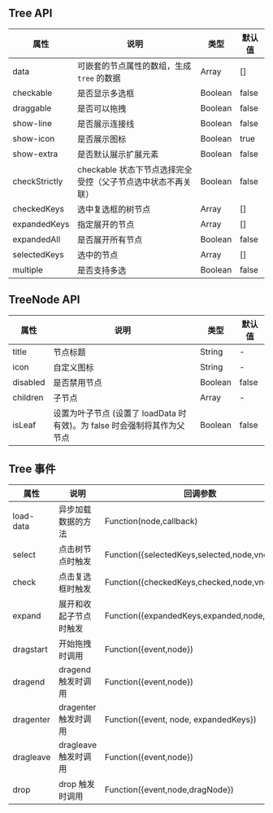 ## Tree API

| 属性          | 说明                                                         | 类型    | 默认值 |
| ------------- | ------------------------------------------------------------ | ------- | ------ |
| data          | 可嵌套的节点属性的数组，生成 `tree` 的数据                   | Array   | []     |
| checkable     | 是否显示多选框                                               | Boolean | false  |
| draggable     | 是否可以拖拽                                                 | Boolean | false  |
| show-line     | 是否展示连接线                                               | Boolean | false  |
| show-icon     | 是否展示图标                                                 | Boolean | true   |
| show-extra    | 是否默认展示扩展元素                                         | Boolean | false  |
| checkStrictly | checkable 状态下节点选择完全受控（父子节点选中状态不再关联） | Boolean | false  |
| checkedKeys   | 选中复选框的树节点                                           | Array   | []     |
| expandedKeys  | 指定展开的节点                                               | Array   | []     |
| expandedAll   | 是否展开所有节点                                             | Boolean | false  |
| selectedKeys  | 选中的节点                                                   | Array   | []     |
| multiple      | 是否支持多选                                                 | Boolean | false  |

## TreeNode API

| 属性     | 说明                                                                     | 类型    | 默认值 |
| -------- | ------------------------------------------------------------------------ | ------- | ------ |
| title    | 节点标题                                                                 | String  | -      |
| icon     | 自定义图标                                                               | String  | -      |
| disabled | 是否禁用节点                                                             | Boolean | false  |
| children | 子节点                                                                   | Array   | -      |
| isLeaf   | 设置为叶子节点 (设置了 loadData 时有效)。为 false 时会强制将其作为父节点 | Boolean | false  |

## Tree 事件
| 属性      | 说明                   | 回调参数                                     |
| --------- | ---------------------- | -------------------------------------------- |
| load-data | 异步加载数据的方法     | Function(node,callback)                      |
| select    | 点击树节点时触发       | Function({selectedKeys,selected,node,vnode}) |
| check     | 点击复选框时触发       | Function({checkedKeys,checked,node,vnode})   |
| expand    | 展开和收起子节点时触发 | Function({expandedKeys,expanded,node,vnode}) |
| dragstart | 开始拖拽时调用         | Function({event,node})                       |
| dragend   | dragend 触发时调用     | Function({event,node})                       |
| dragenter | dragenter 触发时调用   | Function({event, node, expandedKeys})        |
| dragleave | dragleave 触发时调用   | Function({event,node})                       |
| drop      | drop 触发时调用        | Function({event,node,dragNode})              |